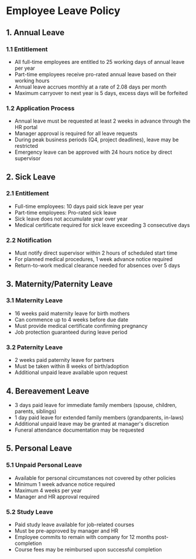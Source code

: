 # Employee Leave Policy

## 1. Annual Leave

### 1.1 Entitlement
- All full-time employees are entitled to 25 working days of annual leave per year
- Part-time employees receive pro-rated annual leave based on their working hours
- Annual leave accrues monthly at a rate of 2.08 days per month
- Maximum carryover to next year is 5 days, excess days will be forfeited

### 1.2 Application Process
- Annual leave must be requested at least 2 weeks in advance through the HR portal
- Manager approval is required for all leave requests
- During peak business periods (Q4, project deadlines), leave may be restricted
- Emergency leave can be approved with 24 hours notice by direct supervisor

## 2. Sick Leave

### 2.1 Entitlement
- Full-time employees: 10 days paid sick leave per year
- Part-time employees: Pro-rated sick leave
- Sick leave does not accumulate year over year
- Medical certificate required for sick leave exceeding 3 consecutive days

### 2.2 Notification
- Must notify direct supervisor within 2 hours of scheduled start time
- For planned medical procedures, 1 week advance notice required
- Return-to-work medical clearance needed for absences over 5 days

## 3. Maternity/Paternity Leave

### 3.1 Maternity Leave
- 16 weeks paid maternity leave for birth mothers
- Can commence up to 4 weeks before due date
- Must provide medical certificate confirming pregnancy
- Job protection guaranteed during leave period

### 3.2 Paternity Leave
- 2 weeks paid paternity leave for partners
- Must be taken within 8 weeks of birth/adoption
- Additional unpaid leave available upon request

## 4. Bereavement Leave

- 3 days paid leave for immediate family members (spouse, children, parents, siblings)
- 1 day paid leave for extended family members (grandparents, in-laws)
- Additional unpaid leave may be granted at manager's discretion
- Funeral attendance documentation may be requested

## 5. Personal Leave

### 5.1 Unpaid Personal Leave
- Available for personal circumstances not covered by other policies
- Minimum 1 week advance notice required
- Maximum 4 weeks per year
- Manager and HR approval required

### 5.2 Study Leave
- Paid study leave available for job-related courses
- Must be pre-approved by manager and HR
- Employee commits to remain with company for 12 months post-completion
- Course fees may be reimbursed upon successful completion